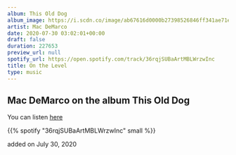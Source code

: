 ```yaml
---
album: This Old Dog
album_image: https://i.scdn.co/image/ab67616d0000b27398526846ff341ae71e5c3818
artist: Mac DeMarco
date: 2020-07-30 03:02:01+00:00
draft: false
duration: 227653
preview_url: null
spotify_url: https://open.spotify.com/track/36rqjSUBaArtMBLWrzwInc
title: On the Level
type: music
---
```



## Mac DeMarco on the album This Old Dog

You can listen [here](https://open.spotify.com/track/36rqjSUBaArtMBLWrzwInc)

{{% spotify "36rqjSUBaArtMBLWrzwInc" small %}}

added on July 30, 2020